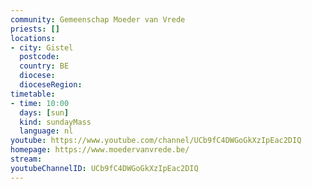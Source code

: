 ```yaml
---
community: Gemeenschap Moeder van Vrede
priests: []
locations:
- city: Gistel
  postcode: 
  country: BE
  diocese: 
  dioceseRegion:
timetable:
- time: 10:00
  days: [sun]
  kind: sundayMass
  language: nl
youtube: https://www.youtube.com/channel/UCb9fC4DWGoGkXzIpEac2DIQ
homepage: https://www.moedervanvrede.be/
stream:
youtubeChannelID: UCb9fC4DWGoGkXzIpEac2DIQ
---
```

